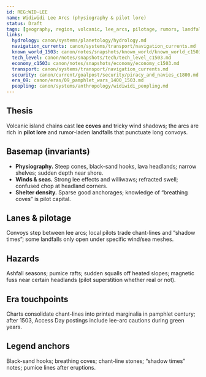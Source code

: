 ```yaml
---
id: REG:WID-LEE
name: Widiwidi Lee Arcs (physiography & pilot lore)
status: Draft
tags: [geography, region, volcanic, lee_arcs, pilotage, rumors, landfalls]
links:
  hydrology: canon/systems/planetology/hydrology.md
  navigation_currents: canon/systems/transport/navigation_currents.md
  known_world_1503: canon/notes/snapshots/known_world/known_world_c1503.md
  tech_level: canon/notes/snapshots/tech/tech_level_c1503.md
  economy_c1503: canon/notes/snapshots/economy/economy_c1503.md
  transport: canon/systems/transport/navigation_currents.md
  security: canon/current/goalpost/security/piracy_and_navies_c1800.md
  era_09: canon/eras/09_pamphlet_wars_1400_1503.md
  peopling: canon/systems/anthropology/widiwidi_peopling.md
---
```


## Thesis
Volcanic island chains cast **lee coves** and tricky wind shadows; the arcs are rich in **pilot lore** and rumor-laden landfalls that punctuate long convoys.

## Basemap (invariants)
- **Physiography.** Steep cones, black-sand hooks, lava headlands; narrow shelves; sudden depth near shore.
- **Winds & seas.** Strong lee effects and williwaws; refracted swell; confused chop at headland corners.
- **Shelter density.** Sparse good anchorages; knowledge of “breathing coves” is pilot capital.

## Lanes & pilotage
Convoys step between lee arcs; local pilots trade chant-lines and “shadow times”; some landfalls only open under specific wind/sea meshes.

## Hazards
Ashfall seasons; pumice rafts; sudden squalls off heated slopes; magnetic fuss near certain headlands (pilot superstition whether real or not).

## Era touchpoints
Charts consolidate chant-lines into printed marginalia in pamphlet century; after 1503, Access Day postings include lee-arc cautions during green years.

## Legend anchors
Black-sand hooks; breathing coves; chant-line stones; “shadow times” notes; pumice lines after eruptions.
